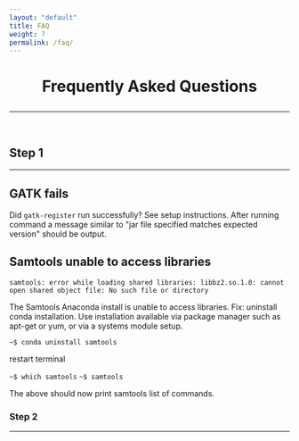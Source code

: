 ```yaml
---
layout: "default"
title: FAQ
weight: 7
permalink: /faq/
---
```


<h1><p style="text-align: center">Frequently Asked Questions</p></h1>

-----
<br>

## Step 1

-----

## GATK fails

Did `gatk-register` run successfully?  See setup instructions.  After running command a message similar to "jar file specified matches expected version" should be output.

## Samtools unable to access libraries

`samtools: error while loading shared libraries: libbz2.so.1.0: cannot open shared object file: No such file or directory`

The Samtools Anaconda install is unable to access libraries.  Fix: uninstall conda installation.  Use installation available via package manager such as apt-get or yum, or via a systems module setup.

`~$ conda uninstall samtools`

restart terminal

`~$ which samtools`
`~$ samtools`

The above should now print samtools list of commands.

### Step 2

-----
